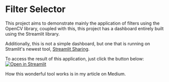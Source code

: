 # Filter Selector

This project aims to demonstrate mainly the application of filters using the OpenCV library, coupled with this, this project has a dashboard entirely built using the Streamlit library.

Additionally, this is not a simple dashboard, but one that is running on Stramlit's newest tool, [Streamlit Sharing](https://streamlit.io/sharing).

To access the result of this application, just click the button below:
[![Open in Streamlit](https://static.streamlit.io/badges/streamlit_badge_black_white.svg)](https://share.streamlit.io/rafaelgrecco/filter-selector/main.py)


How this wonderful tool works is in my article on Medium.


